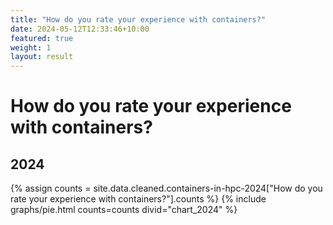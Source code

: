 ```yaml
---
title: "How do you rate your experience with containers?"
date: 2024-05-12T12:33:46+10:00
featured: true
weight: 1
layout: result
---
```


# How do you rate your experience with containers?

## 2024

{% assign counts = site.data.cleaned.containers-in-hpc-2024["How do you rate your experience with containers?"].counts %}
{% include graphs/pie.html counts=counts divid="chart_2024" %}
